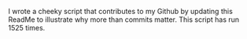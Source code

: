 I wrote a cheeky script that contributes to my Github by updating this ReadMe to illustrate why more than commits matter. This script has run 1525 times.